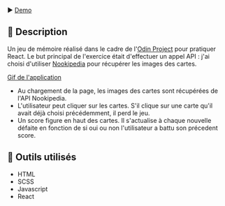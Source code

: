▶️ [Demo](https://memory-card-eosin.vercel.app/)

## 📄 Description

Un jeu de mémoire réalisé dans le cadre de l'[Odin Project](https://www.theodinproject.com/lessons/node-path-react-new-memory-card) pour pratiquer React. Le but principal de l'exercice était d'effectuer un appel API : j'ai choisi d'utiliser [Nookipedia](https://api.nookipedia.com) pour récupérer les images des cartes.

[Gif de l'application](memory.gif)

- Au chargement de la page, les images des cartes sont récupérées de l'API Nookipedia.
- L'utilisateur peut cliquer sur les cartes. S'il clique sur une carte qu'il avait déjà choisi précédemment, il perd le jeu.
- Un score figure en haut des cartes. Il s'actualise à chaque nouvelle défaite en fonction de si oui ou non l'utilisateur a battu son précedent score.

## 🔨 Outils utilisés

- HTML
- SCSS
- Javascript
- React
